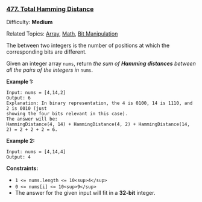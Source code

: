 ### [477\. Total Hamming Distance](https://leetcode.com/problems/total-hamming-distance/)

Difficulty: **Medium**  

Related Topics: [Array](https://leetcode.com/tag/array/), [Math](https://leetcode.com/tag/math/), [Bit Manipulation](https://leetcode.com/tag/bit-manipulation/)


The between two integers is the number of positions at which the corresponding bits are different.

Given an integer array `nums`, return _the sum of **Hamming distances** between all the pairs of the integers in_ `nums`.

**Example 1:**

```
Input: nums = [4,14,2]
Output: 6
Explanation: In binary representation, the 4 is 0100, 14 is 1110, and 2 is 0010 (just
showing the four bits relevant in this case).
The answer will be:
HammingDistance(4, 14) + HammingDistance(4, 2) + HammingDistance(14, 2) = 2 + 2 + 2 = 6.
```

**Example 2:**

```
Input: nums = [4,14,4]
Output: 4
```

**Constraints:**

*   `1 <= nums.length <= 10<sup>4</sup>`
*   `0 <= nums[i] <= 10<sup>9</sup>`
*   The answer for the given input will fit in a **32-bit** integer.


#### 
